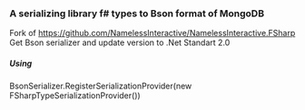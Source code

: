### A serializing library f# types to Bson format of MongoDB

Fork of https://github.com/NamelessInteractive/NamelessInteractive.FSharp
Get Bson serializer and update version to .Net Standart 2.0

##### Using
BsonSerializer.RegisterSerializationProvider(new FSharpTypeSerializationProvider())
